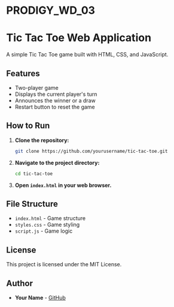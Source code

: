 # PRODIGY_WD_03
# Tic Tac Toe Web Application

A simple Tic Tac Toe game built with HTML, CSS, and JavaScript.

## Features

- Two-player game
- Displays the current player's turn
- Announces the winner or a draw
- Restart button to reset the game

## How to Run

1. **Clone the repository:**
    ```sh
    git clone https://github.com/yourusername/tic-tac-toe.git
    ```
2. **Navigate to the project directory:**
    ```sh
    cd tic-tac-toe
    ```
3. **Open `index.html` in your web browser.**

## File Structure

- `index.html` - Game structure
- `styles.css` - Game styling
- `script.js` - Game logic

## License

This project is licensed under the MIT License.

## Author

- **Your Name** - [GitHub](https://github.com/yourusername)
